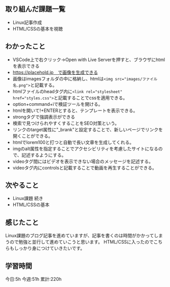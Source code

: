 ## 取り組んだ課題一覧
- Linux記事作成
- HTML/CSSの基本を視聴

	
## わかったこと
- VSCode上で右クリック→Open with Live Serverを押すと、ブラウザにhtmlを表示できる
- https://placehold.jp　で画像を生成できる
- 画像はimagesフォルダの中に格納し、htmlは`<img src="images/ファイル名.png">`と記載する。
- htmlファイルのheadタグ内に`<link rel="stylesheet" href="styles.css">`と記載することでcssを適用できる。
- option+command+iで検証ツールを開ける。
- htmlを開いて!+ENTERとすると、テンプレートを表示できる。
- strongタグで強調表示ができる
- 検索で見つけられやすくすることをSEO対策という。
- リンクのtarget属性に"_brank"と設定することで、新しいページでリンクを開くことができる。
- htmlでlorem100と打つと自動で長い文章を生成してくれる。
- imgのalt属性を指定することでアクセシビリティを考慮したサイトになるので、記述するようにする。
- videoタグ間にはビデオを表示できない場合のメッセージを記述する。
- videoタグ内にcontrolsと記載することで動画を再生することができる。


## 次やること
- Linux課題 続き
- HTML/CSSの基本

	
## 感じたこと
Linux課題のブログ記事を進めていますが、記事を書くのは時間がかかってしまうので勉強と並行して進めていこうと思います。
HTML/CSSに入ったのでこちらもしっかり身につけていきたいです。


## 学習時間
今日:5h
今週:51h 
累計:220h